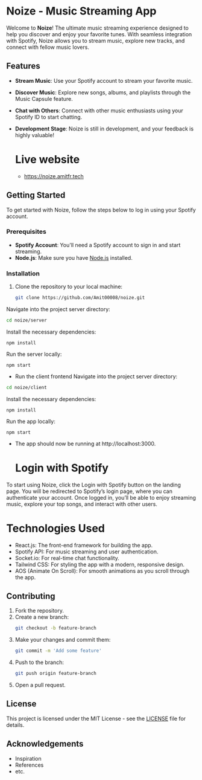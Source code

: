 # Noize - Music Streaming App

Welcome to **Noize**! The ultimate music streaming experience designed to help you discover and enjoy your favorite tunes. With seamless integration with Spotify, Noize allows you to stream music, explore new tracks, and connect with fellow music lovers.

## Features

- **Stream Music**: Use your Spotify account to stream your favorite music.
- **Discover Music**: Explore new songs, albums, and playlists through the Music Capsule feature.
- **Chat with Others**: Connect with other music enthusiasts using your Spotify ID to start chatting.
- **Development Stage**: Noize is still in development, and your feedback is highly valuable!

  # Live website
  - https://noize.amitfr.tech

## Getting Started

To get started with Noize, follow the steps below to log in using your Spotify account.

### Prerequisites

- **Spotify Account**: You'll need a Spotify account to sign in and start streaming.
- **Node.js**: Make sure you have [Node.js](https://nodejs.org) installed.

### Installation

1. Clone the repository to your local machine:

   ```bash
   git clone https://github.com/Amit00008/noize.git
Navigate into the project server directory:

```bash
cd noize/server
```
Install the necessary dependencies:
```
npm install
```
Run the server locally:
```
npm start
```
- Run the client frontend
 Navigate into the project server directory:

```bash
cd noize/client
```
Install the necessary dependencies:
```
npm install
```
Run the app locally:
```
npm start
```
- The app should now be running at http://localhost:3000.


  # Login with Spotify
To start using Noize, click the Login with Spotify button on the landing page. You will be redirected to Spotify’s login page, where you can authenticate your account. Once logged in, you’ll be able to enjoy streaming music, explore your top songs, and interact with other users.

# Technologies Used
- React.js: The front-end framework for building the app.
- Spotify API: For music streaming and user authentication.
- Socket.io: For real-time chat functionality.
- Tailwind CSS: For styling the app with a modern, responsive design.
- AOS (Animate On Scroll): For smooth animations as you scroll through the app.
## Contributing
1. Fork the repository.
2. Create a new branch:
    ```bash
    git checkout -b feature-branch
    ```
3. Make your changes and commit them:
    ```bash
    git commit -m 'Add some feature'
    ```
4. Push to the branch:
    ```bash
    git push origin feature-branch
    ```
5. Open a pull request.

## License
This project is licensed under the MIT License - see the [LICENSE](LICENSE) file for details.

## Acknowledgements
- Inspiration
- References
- etc.
